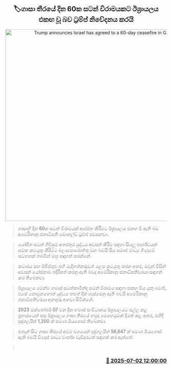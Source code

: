 <p align='center'><b><h2 align='center' title='Trump announces Israel has agreed to a 60-day ceasefire in Gaza'>🏷ගාසා තීරයේ දින 60ක සටන් විරාමයකට ඊශ්‍රායලය එකඟ වූ බව ට්‍රම්ප් නිවේදනය කරයි</h2></b></p>
<p align='center'><img src='https://helakuru.sgp1.cdn.digitaloceanspaces.com/esana/images/lib/donald-trump-2025.jpg' width='600' alt='Trump announces Israel has agreed to a 60-day ceasefire in Gaza'></p>

> ගාසාහි දින 60ක සටන් විරාමයක් ආරම්භ කිරීමට ඊශ්‍රායලය එකඟ වී ඇති බව අමෙරිකානු ජනාධිපති ඩොනල්ඩ් ට්‍රම්ප් පවසනවා.

> යෝජිත සටන් ගිවිසුම අතරතුර යුද්ධය අවසන් කිරීම සඳහා සියලු පාර්ශ්වයන් සමඟ කටයුතු කිරිමට බලාපොරොත්තු වන බවයි සිය සමාජ මාධ්‍ය ගිණුමේ සටහනක් තබමින් ඔහු සඳහන් කරන්නේ.

> කටාරය සහ ඊජිප්තුව එහි මැදිහත්කරුවන් ලෙස කටයුතු කරන අතර, ඔවුන් විසින් අවසන් යෝජනාව ඉදිරිපත් කරනු ඇති බවද අමෙරිකානු ජනාධිපතිවරයා සඳහන් කර තිබෙනවා.

> ඊශ්‍රායලය මෙන්ම හමාස් සටන්කාමීන්ද සටන් විරාමය සඳහා එකඟ විය යුතු බවත්, එසේ නොවුනහොත් යුද්ධය තවත් දික් ගැස්සෙනු ඇති බවයි අමෙරිකානු ජනාධිපතිවරයා අනතුරු අඟවා සිටින්නේ.

> 2023 ඔක්තෝබර් 07 වන දින හමාස් සංවිධානය ඊශ්‍රායලයට එල්ල කළ ප්‍රහාරයෙන් පසු ඊශ්‍රායලය ගාසා තීරයේ හමුදා මෙහෙයුමක් දියත් කළ අතර, එහිදී පුද්ගලයින් 1,200 ක් පමණ මියගොස් තිබෙනවා.

> එතැන් සිට ගාසා තීරයේ අවම වශයෙන් පුද්ගලයින් 56,647 ක් පමණ මියගොස් ඇති බවයි විදෙස් මාධ්‍ය වාර්තා වැඩිදුරටත් සඳහන් කර ඇත්තේ‍.

>  



<h3 align='right'><a href='https://www.helakuru.lk/esana/p/111512/'>📅 2025-07-02 12:00:00</a></h3>

